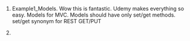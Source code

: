 1) Example1_Models. Wow this is fantastic. Udemy makes everything so easy.
Models for MVC. Models should have only set/get methods. set/get synonym for REST GET/PUT

2) 
